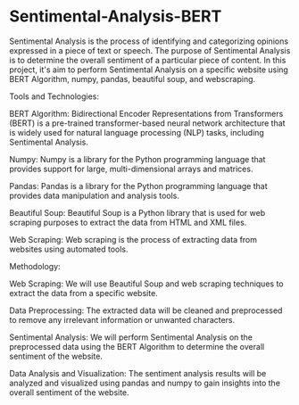 # Sentimental-Analysis-BERT 
Sentimental Analysis is the process of identifying and categorizing opinions expressed in a piece of text or speech. The purpose of Sentimental Analysis is to determine the overall sentiment of a particular piece of content. In this project, it's aim to perform Sentimental Analysis on a specific website using BERT Algorithm, numpy, pandas, beautiful soup, and webscraping.

Tools and Technologies:

BERT Algorithm: Bidirectional Encoder Representations from Transformers (BERT) is a pre-trained transformer-based neural network architecture that is widely used for natural language processing (NLP) tasks, including Sentimental Analysis.

Numpy: Numpy is a library for the Python programming language that provides support for large, multi-dimensional arrays and matrices.

Pandas: Pandas is a library for the Python programming language that provides data manipulation and analysis tools.

Beautiful Soup: Beautiful Soup is a Python library that is used for web scraping purposes to extract the data from HTML and XML files.

Web Scraping: Web scraping is the process of extracting data from websites using automated tools.

Methodology:

Web Scraping: We will use Beautiful Soup and web scraping techniques to extract the data from a specific website.

Data Preprocessing: The extracted data will be cleaned and preprocessed to remove any irrelevant information or unwanted characters.

Sentimental Analysis: We will perform Sentimental Analysis on the preprocessed data using the BERT Algorithm to determine the overall sentiment of the website.

Data Analysis and Visualization: The sentiment analysis results will be analyzed and visualized using pandas and numpy to gain insights into the overall sentiment of the website.
